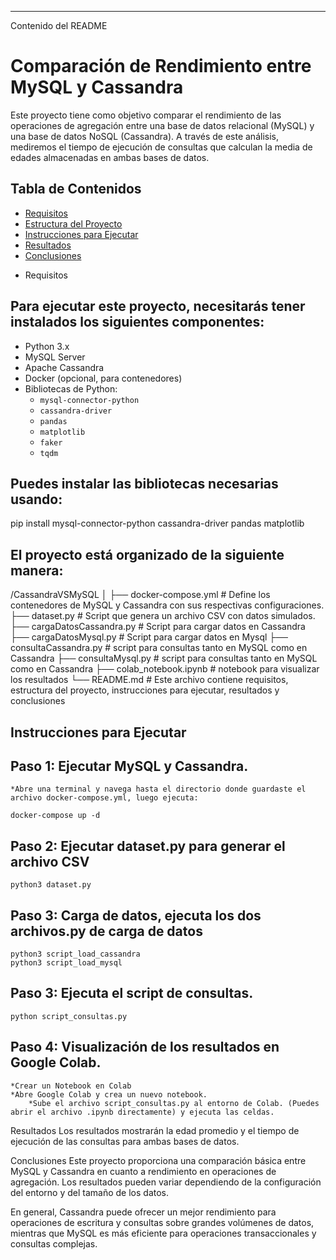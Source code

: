 ---

Contenido del README

# Comparación de Rendimiento entre MySQL y Cassandra

Este proyecto tiene como objetivo comparar el rendimiento de las operaciones de agregación entre una base de datos relacional (MySQL) y una base de datos NoSQL (Cassandra). A través de este análisis, mediremos el tiempo de ejecución de consultas que calculan la media de edades almacenadas en ambas bases de datos.

## Tabla de Contenidos

- [Requisitos](#requisitos)
- [Estructura del Proyecto](#estructura-del-proyecto)
- [Instrucciones para Ejecutar](#instrucciones-para-ejecutar)
- [Resultados](#resultados)
- [Conclusiones](#conclusiones)

* Requisitos

## Para ejecutar este proyecto, necesitarás tener instalados los siguientes componentes:

- Python 3.x
- MySQL Server
- Apache Cassandra
- Docker (opcional, para contenedores)
- Bibliotecas de Python:
  - `mysql-connector-python`
  - `cassandra-driver`
  - `pandas`
  - `matplotlib`
  - `faker`
  - `tqdm`

## Puedes instalar las bibliotecas necesarias usando:

pip install mysql-connector-python cassandra-driver pandas matplotlib

## El proyecto está organizado de la siguiente manera:

/CassandraVSMySQL
│
├── docker-compose.yml # Define los contenedores de MySQL y Cassandra con sus respectivas configuraciones.
├── dataset.py # Script que genera un archivo CSV con datos simulados.
├── cargaDatosCassandra.py # Script para cargar datos en Cassandra
├── cargaDatosMysql.py # Script para cargar datos en Mysql
├── consultaCassandra.py # script para consultas tanto en MySQL como en Cassandra
├── consultaMysql.py # script para consultas tanto en MySQL como en Cassandra
├── colab_notebook.ipynb # notebook para visualizar los resultados
└── README.md # Este archivo contiene requisitos, estructura del proyecto, instrucciones para ejecutar, resultados y conclusiones

## Instrucciones para Ejecutar

## Paso 1: Ejecutar MySQL y Cassandra.

	*Abre una terminal y navega hasta el directorio donde guardaste el archivo docker-compose.yml, luego ejecuta:

	docker-compose up -d

## Paso 2: Ejecutar dataset.py para generar el archivo CSV

	python3 dataset.py

## Paso 3: Carga de datos, ejecuta los dos archivos.py de carga de datos

	python3 script_load_cassandra
	python3 script_load_mysql

## Paso 3: Ejecuta el script de consultas.

	python script_consultas.py

## Paso 4: Visualización de los resultados en Google Colab.

   	*Crear un Notebook en Colab
   	*Abre Google Colab y crea un nuevo notebook.
    	*Sube el archivo script_consultas.py al entorno de Colab. (Puedes abrir el archivo .ipynb directamente) y ejecuta las celdas.

Resultados
Los resultados mostrarán la edad promedio y el tiempo de ejecución de las consultas para ambas bases de datos.

Conclusiones
Este proyecto proporciona una comparación básica entre MySQL y Cassandra en cuanto a rendimiento en operaciones de agregación. Los resultados pueden variar dependiendo de la configuración del entorno y del tamaño de los datos.

En general, Cassandra puede ofrecer un mejor rendimiento para operaciones de escritura y consultas sobre grandes volúmenes de datos, mientras que MySQL es más eficiente para operaciones transaccionales y consultas complejas.
